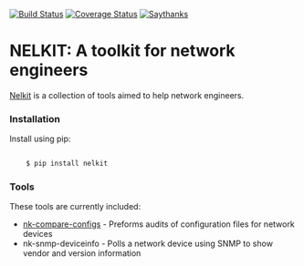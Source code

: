 [![Build Status](https://travis-ci.org/networklore/nelkit.svg?branch=master)](https://travis-ci.org/networklore/nelkit)
[![Coverage Status](https://coveralls.io/repos/networklore/nelkit/badge.svg?branch=master&service=github)](https://coveralls.io/github/networklore/nelkit?branch=master)
[![Saythanks](https://img.shields.io/badge/Say%20Thanks!-%F0%9F%A6%89-1EAEDB.svg)](https://saythanks.io/to/ogenstad)

NELKIT: A toolkit for network engineers
=======================================

[Nelkit](https://networklore.com/nelkit/) is a collection of tools aimed to help network engineers.

### Installation

Install using pip:

```bash

    $ pip install nelkit
```

### Tools

These tools are currently included:

* [nk-compare-configs](https://networklore.com/nk-compare-configs/) - Preforms audits of configuration files for network devices
* nk-snmp-deviceinfo - Polls a network device using SNMP to show vendor and version information

